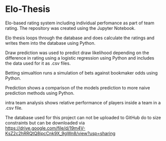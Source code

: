 # Elo-Thesis

Elo-based rating system including individual perfomance as part of team rating.
The repository was created using the Jupyter Notebook.

Elo thesis loops through the database and does calculate the ratings and writes them into the database using Python.

Draw prediction was used to predict draw likelihood depending on the difference in rating using a logistic regression using Python and includes the data used for it as .csv files.

Betting simualtion runs a simulation of bets against bookmaker odds using Python.

Prediction shows a comparison of the models prediction to more naive prediction methods using Python.

intra team analysis shows relative performance of players inside a team in a .csv file.

The database used for this project can not be uploaded to GitHub do to size constraints but can be downloaded via https://drive.google.com/file/d/19m4V-KsZ2c2hRRQtQ8ipcCnk9X_9gWn8/view?usp=sharing
